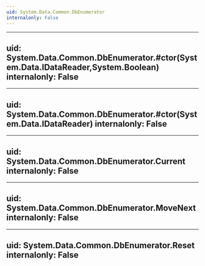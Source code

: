 ```yaml
---
uid: System.Data.Common.DbEnumerator
internalonly: False
---
```


---
uid: System.Data.Common.DbEnumerator.#ctor(System.Data.IDataReader,System.Boolean)
internalonly: False
---

---
uid: System.Data.Common.DbEnumerator.#ctor(System.Data.IDataReader)
internalonly: False
---

---
uid: System.Data.Common.DbEnumerator.Current
internalonly: False
---

---
uid: System.Data.Common.DbEnumerator.MoveNext
internalonly: False
---

---
uid: System.Data.Common.DbEnumerator.Reset
internalonly: False
---
